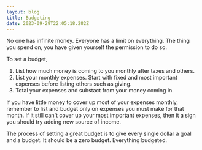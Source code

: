 ```yaml
---
layout: blog
title: Budgeting
date: 2023-09-29T22:05:18.282Z
---
```

No one has infinite money. Everyone has a limit on everything. The thing you spend on, you have given yourself the permission to do so.

To set a budget, 

1. List how much money is coming to you monthly after taxes and others. 
2. List your monthly expenses. Start with fixed and most important expenses before listing others such as giving.
3. Total your expenses and substact from your money coming in.

If you have little money to cover up most of your expenses monthly, remember to list and budget only on expenses you must make for that month. If it still can't cover up your most important expenses, then it a sign you should try adding new source of income.

The process of setting a great budget is to give every single dollar a goal and a budget. It should be a zero budget. Everything budgeted.